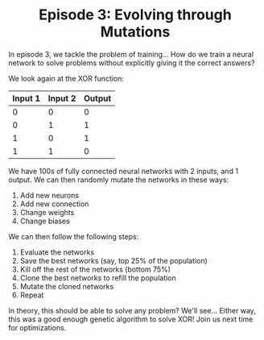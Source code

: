 <div align="center">

# Episode 3: Evolving through Mutations

</div>

In episode 3, we tackle the problem of training... How do we train a
neural network to solve problems without explicitly giving it the correct
answers?

We look again at the XOR function:

| Input 1 | Input 2 | Output |
|---------|---------|--------|
| 0       | 0       | 0      |
| 0       | 1       | 1      |
| 1       | 0       | 1      |
| 1       | 1       | 0      |

We have 100s of fully connected neural networks with 2 inputs, and 1 output.
We can then randomly mutate the networks in these ways:
1. Add new neurons
2. Add new connection
3. Change weights
4. Change biases

We can then follow the following steps:
1. Evaluate the networks
2. Save the best networks (say, top 25% of the population)
3. Kill off the rest of the networks (bottom 75%)
4. Clone the best networks to refill the population
5. Mutate the cloned networks
6. Repeat

In theory, this should be able to solve any problem? We'll see... Either way,
this was a good enough genetic algorithm to solve XOR! Join us next time for
optimizations.
